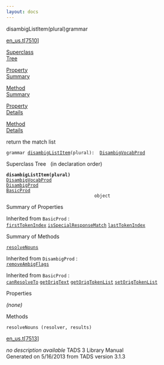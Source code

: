 ```yaml
---
layout: docs
---
```

<span class="title">disambigListItem(plural)</span><span class="type">grammar</span>

[en_us.t](../file/en_us.t.html)\[[7510](../source/en_us.t.html#7510)\]

[Superclass  
Tree](#_SuperClassTree_)

[Property  
Summary](#_PropSummary_)

[Method  
Summary](#_MethodSummary_)

[Property  
Details](#_Properties_)

[Method  
Details](#_Methods_)



return the match list

`grammar `<span class="gramalt">[`disambigListItem`](../object/disambigListItem.html)`(plural)`</span>` :   `[`DisambigVocabProd`](../object/DisambigVocabProd.html)



<span id="_SuperClassTree_"></span>



<span class="hdln">Superclass Tree</span>   (in declaration order)



**`disambigListItem(plural)`**  
[`DisambigVocabProd`](../object/DisambigVocabProd.html)  
[`DisambigProd`](../object/DisambigProd.html)  
[`BasicProd`](../object/BasicProd.html)  
`                                 object`  
<span id="_PropSummary_"></span>



<span class="hdln">Summary of Properties</span>  


Inherited from `BasicProd` :  
[`firstTokenIndex`](../object/BasicProd.html#firstTokenIndex) [`isSpecialResponseMatch`](../object/BasicProd.html#isSpecialResponseMatch) [`lastTokenIndex`](../object/BasicProd.html#lastTokenIndex)

<span id="_MethodSummary_"></span>



<span class="hdln">Summary of Methods</span>  



[`resolveNouns`](#resolveNouns)



Inherited from `DisambigProd` :  
[`removeAmbigFlags`](../object/DisambigProd.html#removeAmbigFlags)

Inherited from `BasicProd` :  
[`canResolveTo`](../object/BasicProd.html#canResolveTo) [`getOrigText`](../object/BasicProd.html#getOrigText) [`getOrigTokenList`](../object/BasicProd.html#getOrigTokenList) [`setOrigTokenList`](../object/BasicProd.html#setOrigTokenList)

<span id="_Properties_"></span>



<span class="hdln">Properties</span>  



*(none)* <span id="_Methods_"></span>



<span class="hdln">Methods</span>  



<span id="resolveNouns"></span>

`resolveNouns (resolver, results)`

[en_us.t](../file/en_us.t.html)\[[7513](../source/en_us.t.html#7513)\]



*no description available*
TADS 3 Library Manual  
Generated on 5/16/2013 from TADS version 3.1.3


